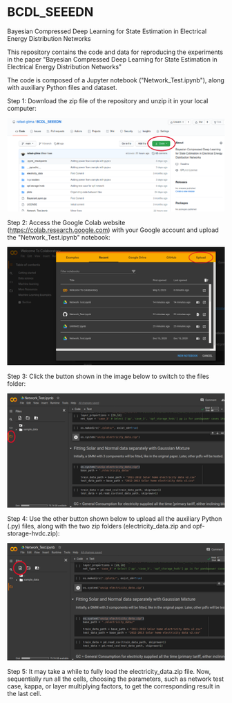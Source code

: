 # BCDL_SEEEDN
Bayesian Compressed Deep Learning for State Estimation in Electrical Energy Distribution Networks

This repository contains the code and data for reproducing the experiments in the paper 
"Bayesian Compressed Deep Learning for State Estimation in Electrical Energy Distribution Networks"

The code is composed of a Jupyter notebook ("Network_Test.ipynb"), along with auxiliary Python files and dataset.

Step 1: Download the zip file of the repository and unzip it in your local computer:

![Step 1](download_git.png)

Step 2: Access the Google Colab website (https://colab.research.google.com) with your Google account and upload the "Network_Test.ipynb" notebook:

![Step 2](upload_notebook.png)

Step 3: Click the button shown in the image below to switch to the files folder:

![Step 3](upload_files_1.png)

Step 4: Use the other button shown below to upload all the auxiliary Python (.py) files,
 along with the two zip folders (electricity_data.zip and opf-storage-hvdc.zip):

![Step 4](upload_files_2.png)

Step 5: It may take a while to fully load the electricity_data.zip file. Now, sequentially run all the cells, choosing the parameters, 
such as network test case, kappa, or layer multiplying factors, to get the corresponding result in the last cell.
